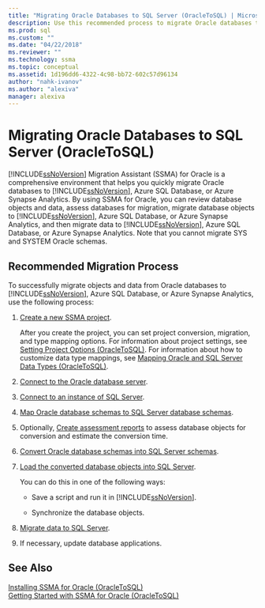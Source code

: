 ```yaml
---
title: "Migrating Oracle Databases to SQL Server (OracleToSQL) | Microsoft Docs"
description: Use this recommended process to migrate Oracle databases to SQL Server or Azure SQL Database using SQL Server Migration Assistant (SSMA).
ms.prod: sql
ms.custom: ""
ms.date: "04/22/2018"
ms.reviewer: ""
ms.technology: ssma
ms.topic: conceptual
ms.assetid: 1d196dd6-4322-4c98-bb72-602c57d96134
author: "nahk-ivanov"
ms.author: "alexiva"
manager: alexiva
---
```

# Migrating Oracle Databases to SQL Server (OracleToSQL)
[!INCLUDE[ssNoVersion](../../includes/ssnoversion-md.md)] Migration Assistant (SSMA) for Oracle is a comprehensive environment that helps you quickly migrate Oracle databases to [!INCLUDE[ssNoVersion](../../includes/ssnoversion-md.md)], Azure SQL Database, or Azure Synapse Analytics. By using SSMA for Oracle, you can review database objects and data, assess databases for migration, migrate database objects to [!INCLUDE[ssNoVersion](../../includes/ssnoversion-md.md)], Azure SQL Database, or Azure Synapse Analytics, and then migrate data to [!INCLUDE[ssNoVersion](../../includes/ssnoversion-md.md)], Azure SQL Database, or Azure Synapse Analytics. Note that you cannot migrate SYS and SYSTEM Oracle schemas.
  
## Recommended Migration Process  
To successfully migrate objects and data from Oracle databases to [!INCLUDE[ssNoVersion](../../includes/ssnoversion-md.md)], Azure SQL Database, or Azure Synapse Analytics, use the following process:
  
1.  [Create a new SSMA project](working-with-ssma-projects-oracletosql.md).  
  
    After you create the project, you can set project conversion, migration, and type mapping options. For information about project settings, see [Setting Project Options &#40;OracleToSQL&#41;](../../ssma/oracle/setting-project-options-oracletosql.md). For information about how to customize data type mappings, see [Mapping Oracle and SQL Server Data Types &#40;OracleToSQL&#41;](../../ssma/oracle/mapping-oracle-and-sql-server-data-types-oracletosql.md).  
  
2.  [Connect to the Oracle database server](connecting-to-oracle-database-oracletosql.md).  
  
3.  [Connect to an instance of SQL Server](connecting-to-sql-server-oracletosql.md).  
  
4.  [Map Oracle database schemas to SQL Server database schemas](mapping-oracle-schemas-to-sql-server-schemas-oracletosql.md).  
  
5.  Optionally, [Create assessment reports](assessing-oracle-schemas-for-conversion-oracletosql.md) to assess database objects for conversion and estimate the conversion time.  
  
6.  [Convert Oracle database schemas into SQL Server schemas](converting-oracle-schemas-oracletosql.md).  
  
7.  [Load the converted database objects into SQL Server](loading-converted-database-objects-into-sql-server-oracletosql.md).  
  
    You can do this in one of the following ways:  
  
    -   Save a script and run it in [!INCLUDE[ssNoVersion](../../includes/ssnoversion-md.md)].  
  
    -   Synchronize the database objects.  
  
8.  [Migrate data to SQL Server](migrating-oracle-data-into-sql-server-oracletosql.md).  
  
9. If necessary, update database applications.  
  
## See Also  
[Installing SSMA  for Oracle &#40;OracleToSQL&#41;](../../ssma/oracle/installing-ssma-for-oracle-oracletosql.md)  
[Getting Started with SSMA for Oracle &#40;OracleToSQL&#41;](../../ssma/oracle/getting-started-with-ssma-for-oracle-oracletosql.md)  
  
